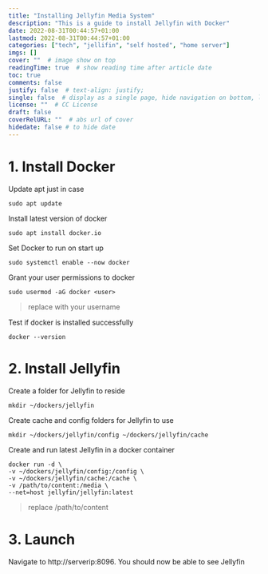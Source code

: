 ```yaml
---
title: "Installing Jellyfin Media System"
description: "This is a guide to install Jellyfin with Docker"
date: 2022-08-31T00:44:57+01:00
lastmod: 2022-08-31T00:44:57+01:00
categories: ["tech", "jellifin", "self hosted", "home server"]
imgs: []
cover: ""  # image show on top
readingTime: true  # show reading time after article date
toc: true
comments: false
justify: false  # text-align: justify;
single: false  # display as a single page, hide navigation on bottom, like as about page.
license: ""  # CC License
draft: false
coverRelURL: ""  # abs url of cover
hidedate: false # to hide date
---
```


# 1. Install Docker

Update apt just in case

```
sudo apt update
```

Install latest version of docker

```
sudo apt install docker.io
```

Set Docker to run on start up

```
sudo systemctl enable --now docker
```

Grant your user permissions to docker 

```
sudo usermod -aG docker <user>
```
>replace <user> with your username

Test if docker is installed successfully

```
docker --version
```

# 2. Install Jellyfin

Create a folder for Jellyfin to reside

```
mkdir ~/dockers/jellyfin
```

Create cache and config folders for Jellyfin to use

```
mkdir ~/dockers/jellyfin/config ~/dockers/jellyfin/cache
```

Create and run latest Jellyfin in a docker container

```
docker run -d \
-v ~/dockers/jellyfin/config:/config \
-v ~/dockers/jellyfin/cache:/cache \
-v /path/to/content:/media \
--net=host jellyfin/jellyfin:latest
```
> replace /path/to/content

# 3. Launch
Navigate to http://serverip:8096. You should now be able to see Jellyfin 